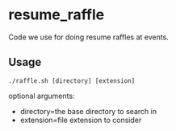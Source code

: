 # resume_raffle

Code we use for doing resume raffles at events.

## Usage

`./raffle.sh [directory] [extension]`

optional arguments:
* directory=the base directory to search in
* extension=file extension to consider
